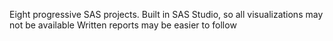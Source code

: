 Eight progressive SAS projects.
Built in SAS Studio, so all visualizations may not be available
Written reports may be easier to follow
